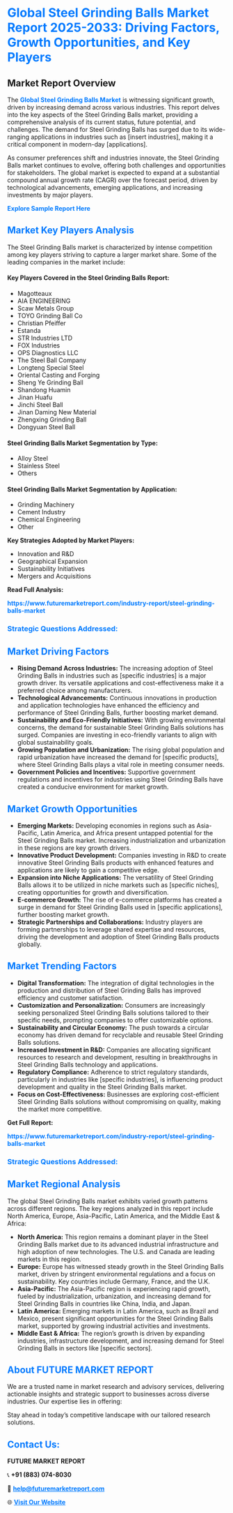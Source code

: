 <h1 style="color: #007BFF;">Global Steel Grinding Balls Market Report 2025-2033: Driving Factors, Growth Opportunities, and Key Players</h1>

<section id="overview">
<h2>Market Report Overview</h2>
<p>The <a href="https://www.futuremarketreport.com/industry-report/steel-grinding-balls-market" style="color: #007BFF; text-decoration: none;"><strong>Global Steel Grinding Balls Market</strong></a> is witnessing significant growth, driven by increasing demand across various industries. This report delves into the key aspects of the Steel Grinding Balls market, providing a comprehensive analysis of its current status, future potential, and challenges. The demand for Steel Grinding Balls has surged due to its wide-ranging applications in industries such as [insert industries], making it a critical component in modern-day [applications].</p>
<p>As consumer preferences shift and industries innovate, the Steel Grinding Balls market continues to evolve, offering both challenges and opportunities for stakeholders. The global market is expected to expand at a substantial compound annual growth rate (CAGR) over the forecast period, driven by technological advancements, emerging applications, and increasing investments by major players.</p>
</section>

<section id="overview">
<p><a href="https://www.futuremarketreport.com/request-sample/reportId=58337" style="color: #007BFF; text-decoration: none;"><strong>Explore Sample Report Here</strong></a></p>
</section>

<section id="key-players">
<h2 style="color: #007BFF;">Market Key Players Analysis</h2>
<p>The Steel Grinding Balls market is characterized by intense competition among key players striving to capture a larger market share. Some of the leading companies in the market include:</p>
<h4>Key Players Covered in the Steel Grinding Balls Report:</h4>
<ul><li>Magotteaux</li><li>AIA ENGINEERING</li><li>Scaw Metals Group</li><li>TOYO Grinding Ball Co</li><li>Christian Pfeiffer</li><li>Estanda</li><li>STR Industries LTD</li><li>FOX Industries</li><li>OPS Diagnostics LLC</li><li>The Steel Ball Company</li><li>Longteng Special Steel</li><li>Oriental Casting and Forging</li><li>Sheng Ye Grinding Ball</li><li>Shandong Huamin</li><li>Jinan Huafu</li><li>Jinchi Steel Ball</li><li>Jinan Daming New Material</li><li>Zhengxing Grinding Ball</li><li>Dongyuan Steel Ball</li></ul>
<h4>Steel Grinding Balls Market Segmentation by Type:</h4>
<ul><li>Alloy Steel</li><li>Stainless Steel</li><li>Others</li></ul>

<h4>Steel Grinding Balls Market Segmentation by Application:</h4>
<ul><li>Grinding Machinery</li><li>Cement Industry</li><li>Chemical Engineering</li><li>Other</li></ul>
<p><strong>Key Strategies Adopted by Market Players:</strong></p>
<ul>
<li>Innovation and R&D</li>
<li>Geographical Expansion</li>
<li>Sustainability Initiatives</li>
<li>Mergers and Acquisitions</li>
</ul>
</section>

<section>
<p><strong>Read Full Analysis: </strong></p><a href="https://www.futuremarketreport.com/industry-report/steel-grinding-balls-market" style="color: #007BFF; text-decoration: none;"><strong>https://www.futuremarketreport.com/industry-report/steel-grinding-balls-market</strong></a>
<h3 style="color: #007BFF;">Strategic Questions Addressed:</h3>
</section>

<section id="driving-factors">
<h2 style="color: #007BFF;">Market Driving Factors</h2>
<ul>
<li><strong>Rising Demand Across Industries:</strong> The increasing adoption of Steel Grinding Balls in industries such as [specific industries] is a major growth driver. Its versatile applications and cost-effectiveness make it a preferred choice among manufacturers.</li>
<li><strong>Technological Advancements:</strong> Continuous innovations in production and application technologies have enhanced the efficiency and performance of Steel Grinding Balls, further boosting market demand.</li>
<li><strong>Sustainability and Eco-Friendly Initiatives:</strong> With growing environmental concerns, the demand for sustainable Steel Grinding Balls solutions has surged. Companies are investing in eco-friendly variants to align with global sustainability goals.</li>
<li><strong>Growing Population and Urbanization:</strong> The rising global population and rapid urbanization have increased the demand for [specific products], where Steel Grinding Balls plays a vital role in meeting consumer needs.</li>
<li><strong>Government Policies and Incentives:</strong> Supportive government regulations and incentives for industries using Steel Grinding Balls have created a conducive environment for market growth.</li>
</ul>
</section>

<section id="growth-opportunities">
<h2 style="color: #007BFF;">Market Growth Opportunities</h2>
<ul>
<li><strong>Emerging Markets:</strong> Developing economies in regions such as Asia-Pacific, Latin America, and Africa present untapped potential for the Steel Grinding Balls market. Increasing industrialization and urbanization in these regions are key growth drivers.</li>
<li><strong>Innovative Product Development:</strong> Companies investing in R&D to create innovative Steel Grinding Balls products with enhanced features and applications are likely to gain a competitive edge.</li>
<li><strong>Expansion into Niche Applications:</strong> The versatility of Steel Grinding Balls allows it to be utilized in niche markets such as [specific niches], creating opportunities for growth and diversification.</li>
<li><strong>E-commerce Growth:</strong> The rise of e-commerce platforms has created a surge in demand for Steel Grinding Balls used in [specific applications], further boosting market growth.</li>
<li><strong>Strategic Partnerships and Collaborations:</strong> Industry players are forming partnerships to leverage shared expertise and resources, driving the development and adoption of Steel Grinding Balls products globally.</li>
</ul>
</section>

<section id="trending-factors">
<h2 style="color: #007BFF;">Market Trending Factors</h2>
<ul>
<li><strong>Digital Transformation:</strong> The integration of digital technologies in the production and distribution of Steel Grinding Balls has improved efficiency and customer satisfaction.</li>
<li><strong>Customization and Personalization:</strong> Consumers are increasingly seeking personalized Steel Grinding Balls solutions tailored to their specific needs, prompting companies to offer customizable options.</li>
<li><strong>Sustainability and Circular Economy:</strong> The push towards a circular economy has driven demand for recyclable and reusable Steel Grinding Balls solutions.</li>
<li><strong>Increased Investment in R&D:</strong> Companies are allocating significant resources to research and development, resulting in breakthroughs in Steel Grinding Balls technology and applications.</li>
<li><strong>Regulatory Compliance:</strong> Adherence to strict regulatory standards, particularly in industries like [specific industries], is influencing product development and quality in the Steel Grinding Balls market.</li>
<li><strong>Focus on Cost-Effectiveness:</strong> Businesses are exploring cost-efficient Steel Grinding Balls solutions without compromising on quality, making the market more competitive.</li>
</ul>
</section>

<section>
<p><strong>Get Full Report: </strong></p><a href="https://www.futuremarketreport.com/industry-report/steel-grinding-balls-market" style="color: #007BFF; text-decoration: none;"><strong>https://www.futuremarketreport.com/industry-report/steel-grinding-balls-market</strong></a>
<h3 style="color: #007BFF;">Strategic Questions Addressed:</h3>
</section>


<section id="regional-analysis">
<h2 style="color: #007BFF;">Market Regional Analysis</h2>
<p>The global Steel Grinding Balls market exhibits varied growth patterns across different regions. The key regions analyzed in this report include North America, Europe, Asia-Pacific, Latin America, and the Middle East & Africa:</p>
<ul>
<li><strong>North America:</strong> This region remains a dominant player in the Steel Grinding Balls market due to its advanced industrial infrastructure and high adoption of new technologies. The U.S. and Canada are leading markets in this region.</li>
<li><strong>Europe:</strong> Europe has witnessed steady growth in the Steel Grinding Balls market, driven by stringent environmental regulations and a focus on sustainability. Key countries include Germany, France, and the U.K.</li>
<li><strong>Asia-Pacific:</strong> The Asia-Pacific region is experiencing rapid growth, fueled by industrialization, urbanization, and increasing demand for Steel Grinding Balls in countries like China, India, and Japan.</li>
<li><strong>Latin America:</strong> Emerging markets in Latin America, such as Brazil and Mexico, present significant opportunities for the Steel Grinding Balls market, supported by growing industrial activities and investments.</li>
<li><strong>Middle East & Africa:</strong> The region’s growth is driven by expanding industries, infrastructure development, and increasing demand for Steel Grinding Balls in sectors like [specific sectors].</li>
</ul>
</section>

<footer>
<h2 style="color: #007BFF;">About FUTURE MARKET REPORT</h2>
<p>We are a trusted name in market research and advisory services, delivering actionable insights and strategic support to businesses across diverse industries. Our expertise lies in offering:</p>

<p>Stay ahead in today’s competitive landscape with our tailored research solutions.</p>

<h2 style="color: #007BFF;">Contact Us:</h2>
<p><strong>FUTURE MARKET REPORT</strong></p>
<p>📞 <strong>+91 (883) 074-8030</strong></p>
<p>📧 <strong><a href="mailto:help@futuremarketreport.com" style="color: #007BFF;">help@futuremarketreport.com</a></strong></p>
<p>🌐 <strong><a href="https://www.futuremarketreport.com/" style="color: #007BFF;">Visit Our Website</a></strong></p>
</footer>